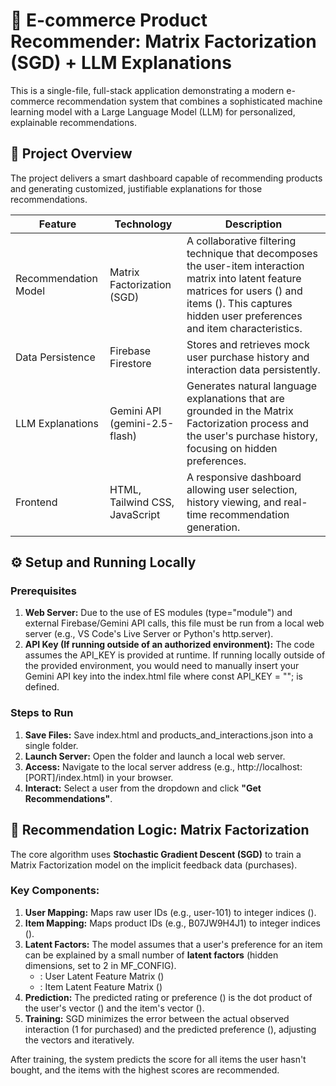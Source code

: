 # 🛒 E-commerce Product Recommender: Matrix Factorization (SGD) + LLM Explanations

This is a single-file, full-stack application demonstrating a modern e-commerce recommendation system that combines a sophisticated machine learning model with a Large Language Model (LLM) for personalized, explainable recommendations.

## 🚀 Project Overview

The project delivers a smart dashboard capable of recommending products and generating customized, justifiable explanations for those recommendations.

| Feature | Technology | Description |
| --- | --- | --- |
| Recommendation Model | Matrix Factorization (SGD) | A collaborative filtering technique that decomposes the user-item interaction matrix into latent feature matrices for users () and items (). This captures hidden user preferences and item characteristics. |
| Data Persistence | Firebase Firestore | Stores and retrieves mock user purchase history and interaction data persistently. |
| LLM Explanations | Gemini API (gemini-2.5-flash) | Generates natural language explanations that are grounded in the Matrix Factorization process and the user's purchase history, focusing on hidden preferences. |
| Frontend | HTML, Tailwind CSS, JavaScript | A responsive dashboard allowing user selection, history viewing, and real-time recommendation generation. |

## ⚙️ Setup and Running Locally

### Prerequisites

1.  **Web Server:** Due to the use of ES modules (type="module") and external Firebase/Gemini API calls, this file must be run from a local web server (e.g., VS Code's Live Server or Python's http.server).
2.  **API Key (If running outside of an authorized environment):** The code assumes the API\_KEY is provided at runtime. If running locally outside of the provided environment, you would need to manually insert your Gemini API key into the index.html file where const API\_KEY = ""; is defined.

### Steps to Run

1.  **Save Files:** Save index.html and products\_and\_interactions.json into a single folder.
2.  **Launch Server:** Open the folder and launch a local web server.
3.  **Access:** Navigate to the local server address (e.g., http://localhost:\[PORT\]/index.html) in your browser.
4.  **Interact:** Select a user from the dropdown and click **"Get Recommendations"**.

## 🎯 Recommendation Logic: Matrix Factorization

The core algorithm uses **Stochastic Gradient Descent (SGD)** to train a Matrix Factorization model on the implicit feedback data (purchases).

### Key Components:

1.  **User Mapping:** Maps raw user IDs (e.g., user-101) to integer indices ().
2.  **Item Mapping:** Maps product IDs (e.g., B07JW9H4J1) to integer indices ().
3.  **Latent Factors:** The model assumes that a user's preference for an item can be explained by a small number of **latent factors** (hidden dimensions, set to 2 in MF\_CONFIG).
    *   : User Latent Feature Matrix ()
    *   : Item Latent Feature Matrix ()
4.  **Prediction:** The predicted rating or preference () is the dot product of the user's vector () and the item's vector ().
5.  **Training:** SGD minimizes the error between the actual observed interaction (1 for purchased) and the predicted preference (), adjusting the vectors and iteratively.

After training, the system predicts the score for all items the user hasn't bought, and the items with the highest scores are recommended.
